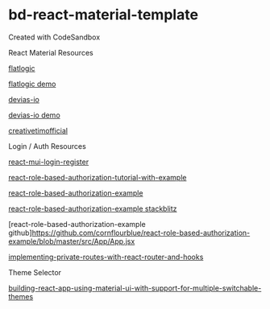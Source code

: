 # bd-react-material-template

Created with CodeSandbox

React Material Resources

[flatlogic](https://github.com/flatlogic/react-material-admin)

[flatlogic demo](https://flatlogic.com/templates/react-material-admin/demo)

[devias-io](https://github.com/devias-io/react-material-dashboard)

[devias-io demo](https://react-material-dashboard.devias.io/dashboard)

[creativetimofficial](https://github.com/creativetimofficial/material-dashboard-react)

Login / Auth Resources

[react-mui-login-register](https://github.com/itzg/react-mui-login-register)

[react-role-based-authorization-tutorial-with-example](https://jasonwatmore.com/post/2019/02/01/react-role-based-authorization-tutorial-with-example)

[react-role-based-authorization-example](https://github.com/cornflourblue/react-role-based-authorization-example)

[react-role-based-authorization-example stackblitz](https://stackblitz.com/edit/react-role-based-authorization-example?file=LoginPage%2FLoginPage.jsx)

[react-role-based-authorization-example github]https://github.com/cornflourblue/react-role-based-authorization-example/blob/master/src/App/App.jsx

[implementing-private-routes-with-react-router-and-hooks](https://medium.com/trabe/implementing-private-routes-with-react-router-and-hooks-ed38d0cf93d5)

Theme Selector

[building-react-app-using-material-ui-with-support-for-multiple-switchable-themes](https://techinscribed.com/building-react-app-using-material-ui-with-support-for-multiple-switchable-themes/)
